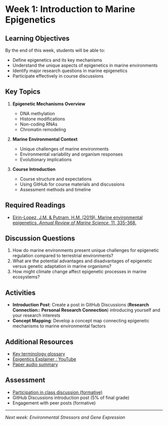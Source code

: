 # Week 1: Introduction to Marine Epigenetics

## Learning Objectives
By the end of this week, students will be able to:
- Define epigenetics and its key mechanisms
- Understand the unique aspects of epigenetics in marine environments
- Identify major research questions in marine epigenetics
- Participate effectively in course discussions

## Key Topics
1. **Epigenetic Mechanisms Overview**
   - DNA methylation
   - Histone modifications
   - Non-coding RNAs
   - Chromatin remodeling

2. **Marine Environmental Context**
   - Unique challenges of marine environments
   - Environmental variability and organism responses
   - Evolutionary implications

3. **Course Introduction**
   - Course structure and expectations
   - Using GitHub for course materials and discussions
   - Assessment methods and timeline

## Required Readings
- [Eirin-Lopez, J.M. & Putnam, H.M. (2019). Marine environmental epigenetics. *Annual Review of Marine Science*, 11, 335-368.](annurev-marine-010318-095114.pdf)

## Discussion Questions
1. How do marine environments present unique challenges for epigenetic regulation compared to terrestrial environments?
2. What are the potential advantages and disadvantages of epigenetic versus genetic adaptation in marine organisms?
3. How might climate change affect epigenetic processes in marine ecosystems?

## Activities
- **Introduction Post**: Create a post in GitHub Discussions (**Research Connection:: Personal Research Connection**) introducing yourself and your research interests
- **Concept Mapping**: Develop a concept map connecting epigenetic mechanisms to marine environmental factors

## Additional Resources
- [Key terminology glossary](glossary.md)
- [Epigentics Explainer : YouTube](https://www.youtube.com/embed/MD3Fc0XOjWk)
- [Paper audio summary](paper-summary.mp3)

## Assessment
- [Participation in class discussion (formative)](https://github.com/sr320/course-FISH510-2025/discussions/new?category=course-discussion)
- GitHub Discussions introduction post (5% of final grade)
- Engagement with peer posts (formative)

---
*Next week: Environmental Stressors and Gene Expression*